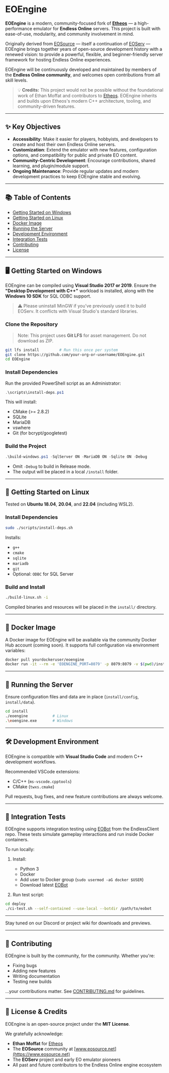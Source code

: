 # EOEngine

**EOEngine** is a modern, community-focused fork of [**Etheos**](https://github.com/ethanmoffat/etheos) — a high-performance emulator for **Endless Online** servers. This project is built with ease-of-use, modularity, and community involvement in mind.

Originally derived from [EOSource](https://www.eosource.net) — itself a continuation of [EOServ](https://github.com/Sausages/eoserv) — EOEngine brings together years of open-source development history with a renewed vision: to provide a powerful, flexible, and beginner-friendly server framework for hosting Endless Online experiences.

EOEngine will be continuously developed and maintained by members of the **Endless Online community**, and welcomes open contributions from all skill levels.

> 💡 **Credits:** This project would not be possible without the foundational work of Ethan Moffat and contributors to [Etheos](https://github.com/ethanmoffat/etheos). EOEngine inherits and builds upon Etheos's modern C++ architecture, tooling, and community-driven features.

---

## ✨ Key Objectives

- **Accessibility**: Make it easier for players, hobbyists, and developers to create and host their own Endless Online servers.
- **Customization**: Extend the emulator with new features, configuration options, and compatibility for public and private EO content.
- **Community-Centric Development**: Encourage contributions, shared learning, and plugin/module support.
- **Ongoing Maintenance**: Provide regular updates and modern development practices to keep EOEngine stable and evolving.

---

## 📚 Table of Contents

- [Getting Started on Windows](#getting-started-on-windows)
- [Getting Started on Linux](#getting-started-on-linux)
- [Docker Image](#docker-image)
- [Running the Server](#running-the-server)
- [Development Environment](#development-environment)
- [Integration Tests](#integration-tests)
- [Contributing](#contributing)
- [License](#license)

---

## 🖥️ Getting Started on Windows

EOEngine can be compiled using **Visual Studio 2017 or 2019**. Ensure the **"Desktop Development with C++"** workload is installed, along with the **Windows 10 SDK** for SQL ODBC support.

> ⚠️ Please uninstall MinGW if you’ve previously used it to build EOServ. It conflicts with Visual Studio's standard libraries.

### Clone the Repository

> Note: This project uses **Git LFS** for asset management. Do not download as ZIP.

```bash
git lfs install         # Run this once per system
git clone https://github.com/your-org-or-username/EOEngine.git
cd EOEngine
```

### Install Dependencies

Run the provided PowerShell script as an Administrator:

```powershell
.\scripts\install-deps.ps1
```

This will install:
- CMake (>= 2.8.2)
- SQLite
- MariaDB
- vswhere
- Git (for bcrypt/googletest)

### Build the Project

```powershell
.\build-windows.ps1 -SqlServer ON -MariaDB ON -Sqlite ON -Debug
```

- Omit `-Debug` to build in Release mode.
- The output will be placed in a local `/install` folder.

---

## 🐧 Getting Started on Linux

Tested on **Ubuntu 18.04**, **20.04**, and **22.04** (including WSL2).

### Install Dependencies

```bash
sudo ./scripts/install-deps.sh
```

Installs:
- `g++`
- `cmake`
- `sqlite`
- `mariadb`
- `git`
- Optional: `ODBC` for SQL Server

### Build and Install

```bash
./build-linux.sh -i
```

Compiled binaries and resources will be placed in the `install/` directory.

---

## 🐳 Docker Image

A Docker image for EOEngine will be available via the community Docker Hub account (coming soon). It supports full configuration via environment variables:

```bash
docker pull yourdockeruser/eoengine
docker run -it --rm -e 'EOENGINE_PORT=8079' -p 8079:8079 -v $(pwd)/install/data:/eoengine/data -v $(pwd)/install/config:/eoengine/config yourdockeruser/eoengine:latest
```

---

## 🚀 Running the Server

Ensure configuration files and data are in place (`install/config`, `install/data`).

```bash
cd install
./eoengine           # Linux
.\eoengine.exe       # Windows
```

---

## 🛠️ Development Environment

EOEngine is compatible with **Visual Studio Code** and modern C++ development workflows.

Recommended VSCode extensions:
- C/C++ (`ms-vscode.cpptools`)
- CMake (`twxs.cmake`)

Pull requests, bug fixes, and new feature contributions are always welcome.

---

## 🧪 Integration Tests

EOEngine supports integration testing using [EOBot](https://github.com/ethanmoffat/EndlessClient/tree/master/EOBot) from the EndlessClient repo. These tests simulate gameplay interactions and run inside Docker containers.

To run locally:

1. Install:
   - Python 3
   - Docker
   - Add user to Docker group (`sudo usermod -aG docker $USER`)
   - Download latest [EOBot](https://github.com/ethanmoffat/EndlessClient/releases)

2. Run test script:

```bash
cd deploy
./ci-test.sh --self-contained --use-local --botdir /path/to/eobot
```

---

Stay tuned on our Discord or project wiki for downloads and previews.

---

## 🤝 Contributing

EOEngine is built by the community, for the community. Whether you're:
- Fixing bugs
- Adding new features
- Writing documentation
- Testing new builds

...your contributions matter. See [CONTRIBUTING.md](CONTRIBUTING.md) for guidelines.

---

## 📜 License & Credits

EOEngine is an open-source project under the **MIT License**.

We gratefully acknowledge:
- **Ethan Moffat** for [Etheos](https://github.com/ethanmoffat/etheos)
- The **EOSource** community at [www.eosource.net](https://www.eosource.net)
- The **EOServ** project and early EO emulator pioneers
- All past and future contributors to the Endless Online engine ecosystem

